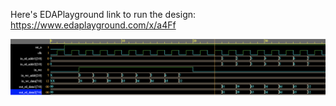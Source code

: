 
Here's EDAPlayground link to run the design: https://www.edaplayground.com/x/a4Ff


![My Image](reg_file.png)
